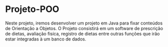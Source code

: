# Projeto-POO
Neste projeto, iremos desenvolver um projeto em Java para fixar conteúdos de Orientação a Objetos.
O Projeto consistirá em um software de prescrição de dietas, avaliação fisíca, registro de dietas entre outras funções que irão estar integradas à um banco de dados.
